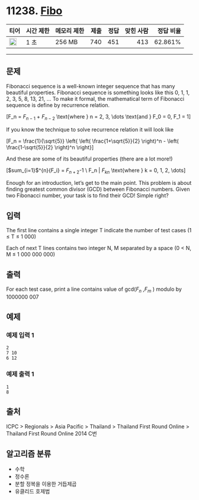 # 11238. [Fibo](https://www.acmicpc.net/problem/11238)

| 티어 | 시간 제한 | 메모리 제한 | 제출 | 정답 | 맞힌 사람 | 정답 비율 |
|---|---|---|---:|---:|---:|---:|
| <img src="https://static.solved.ac/tier_small/16.svg" width="20px" /> | 1 초 | 256 MB | 740 | 451 | 413 | 62.861% |

---

## 문제

Fibonacci sequence is a well-known integer sequence that has many beautiful properties. Fibonacci sequence is something looks like this 0, 1, 1, 2, 3, 5, 8, 13, 21, … To make it formal, the mathematical term of Fibonacci sequence is define by recurrence relation.

\[F_n = $F_{n-1}$ + $F_{n-2}$ \text{where } n = 2, 3, \dots \text{and } F_0 = 0, F_1 = 1\]

If you know the technique to solve recurrence relation it will look like

\[F_n = \frac{1}{\sqrt{5}} \left\{ \left( \frac{1+\sqrt{5}}{2} \right)^n - \left( \frac{1-\sqrt{5}}{2} \right)^n  \right\}\]

And these are some of its beautiful properties (there are a lot more!)

\[\$sum_{i=1}$^{n}{F_i} = $F_{n+2}$-1 \\ F_n | $F_{kn}$ \text{where } k = 0, 1, 2, \dots\]

Enough for an introduction, let’s get to the main point. This problem is about finding greatest common divisor (GCD) between Fibonacci numbers. Given two Fibonacci number, your task is to find their GCD! Simple right?

## 입력

The first line contains a single integer T indicate the number of test cases (1 ≤ T ≤ 1 000)

Each of next T lines contains two integer N, M separated by a space (0 < N, M ≤ 1 000 000 000)

## 출력

For each test case, print a line contains value of gcd($F_{n}$
,$F_{m}$
) modulo by 1000000 007

## 예제

### 예제 입력 1

```
2
7 10
6 12
```

### 예제 출력 1

```
1
8
```

## 출처

ICPC
\> 
Regionals
\> 
Asia Pacific
\> 
Thailand
\> 
Thailand First Round Online
\> 
Thailand First Round Online 2014
C번

## 알고리즘 분류

- 수학
- 정수론
- 분할 정복을 이용한 거듭제곱
- 유클리드 호제법

